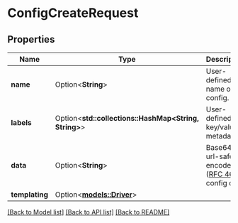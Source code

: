 # ConfigCreateRequest

## Properties

Name | Type | Description | Notes
------------ | ------------- | ------------- | -------------
**name** | Option<**String**> | User-defined name of the config. | [optional]
**labels** | Option<**std::collections::HashMap<String, String>**> | User-defined key/value metadata. | [optional]
**data** | Option<**String**> | Base64-url-safe-encoded ([RFC 4648](https://tools.ietf.org/html/rfc4648#section-5)) config data.  | [optional]
**templating** | Option<[**models::Driver**](Driver.md)> |  | [optional]

[[Back to Model list]](../README.md#documentation-for-models) [[Back to API list]](../README.md#documentation-for-api-endpoints) [[Back to README]](../README.md)


